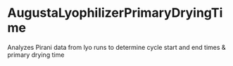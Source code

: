 # AugustaLyophilizerPrimaryDryingTime
Analyzes Pirani data from lyo runs to determine cycle start and end times &amp; primary drying time
